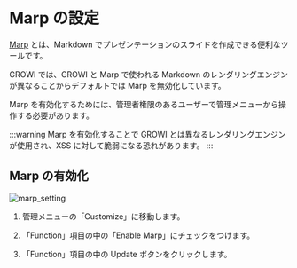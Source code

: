 # Marp の設定

[Marp](https://marp.app/) とは、Markdown でプレゼンテーションのスライドを作成できる便利なツールです。

GROWI では、GROWI と Marp で使われる Markdown のレンダリングエンジンが異なることからデフォルトでは Marp を無効化しています。

Marp を有効化するためには、管理者権限のあるユーザーで管理メニューから操作する必要があります。

:::warning
Marp を有効化することで GROWI とは異なるレンダリングエンジンが使用され、XSS に対して脆弱になる恐れがあります。
:::

## Marp の有効化

<img :src="$withBase('/assets/images/marp_setting.png')" alt="marp_setting">

1. 管理メニューの「Customize」に移動します。


2. 「Function」項目の中の「Enable Marp」にチェックをつけます。


3. 「Function」項目の中の Update ボタンをクリックします。

